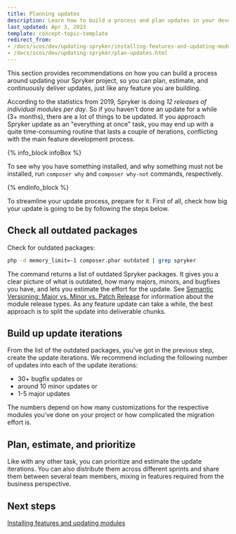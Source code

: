 ```yaml
---
title: Planning updates
description: Learn how to build a process and plan updates in your development process for your Spryker projects.
last_updated: Apr 3, 2023
template: concept-topic-template
redirect_from:
- /docs/scos/dev/updating-spryker/installing-features-and-updating-modules.html
- /docs/scos/dev/updating-spryker/plan-updates.html
---
```


This section provides recommendations on how you can build a process around updating your Spryker project, so you can plan, estimate, and continuously deliver updates, just like any feature you are building.

According to the statistics from 2019, Spryker is doing *12 releases of individual modules per day*. So if you haven't done an update for a while (3+ months), there are a lot of things to be updated. If you approach Spryker update as an "everything at once" task, you may end up with a quite time-consuming routine that lasts a couple of iterations, conflicting with the main feature development process.

{% info_block infoBox %}

To see why you have something installed, and why something must not be installed, run `composer why` and `composer why-not` commands, respectively.

{% endinfo_block %}

To streamline your update process, prepare for it. First of all, check how big your update is going to be by following the steps below.

## Check all outdated packages

Check for outdated packages:

```BASH
php -d memory_limit=-1 composer.phar outdated | grep spryker
```

The command returns a list of outdated Spryker packages. It gives you a clear picture of what is outdated, how many majors, minors, and bugfixes you have, and lets you estimate the effort for the update. See [Semantic Versioning: Major vs. Minor vs. Patch Release](/docs/dg/dev/architecture/module-api/semantic-versioning-major-vs.-minor-vs.-patch-release.html) for information about the module release types.
As any feature update can take a while, the best approach is to split the update into deliverable chunks.

## Build up update iterations

From the list of the outdated packages, you've got in the previous step, create the update iterations. We recommend including the following number of updates into each of the update iterations:
* 30+ bugfix updates or
* around 10 minor updates or
* 1-5 major updates

The numbers depend on how many customizations for the respective modules you've done on your project or how complicated the migration effort is.

## Plan, estimate, and prioritize

Like with any other task, you can prioritize and estimate the update iterations. You can also distribute them across different sprints and share them between several team members, mixing in features required from the business perspective.

## Next steps

[Installing features and updating modules](/docs/dg/dev/updating-spryker/installing-features-and-updating-modules.html)
